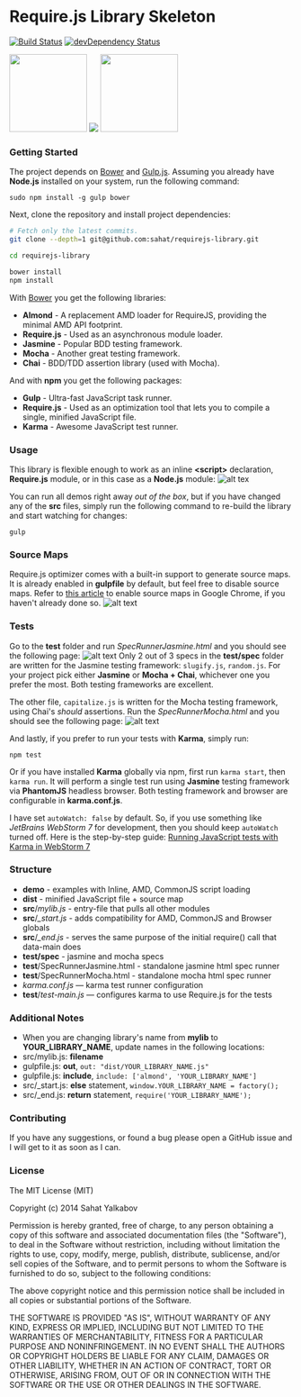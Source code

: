 # Require.js Library Skeleton
[![Build Status](https://travis-ci.org/sahat/requirejs-library.png?branch=master)](https://travis-ci.org/sahat/requirejs-library) [![devDependency Status](https://david-dm.org/sahat/requirejs-library/dev-status.png?theme=shields.io)](https://david-dm.org/sahat/requirejs-library#info=devDependencies)

<img src="http://cache.preserve.io/9qwernji/assets/c6d7109e182d0d88cc312951d3e1d2f8.png" height="138">
<img src="http://verekia.com/wp-content/uploads/2011/11/require-js.png">
<img src="http://bower.io/img/bower-logo.png" height="138">

### Getting Started
The project depends on [Bower](https://github.com/bower/bower) and [Gulp.js](http://gulpjs.com). Assuming
you already have **Node.js** installed on your system, run the following command:

```
sudo npm install -g gulp bower
```

Next, clone the repository and install project dependencies:
```bash
# Fetch only the latest commits.
git clone --depth=1 git@github.com:sahat/requirejs-library.git

cd requirejs-library

bower install
npm install
```

With [Bower](https://github.com/bower/bower) you get the following libraries:
- **Almond** - A replacement AMD loader for RequireJS, providing the minimal AMD API footprint.
- **Require.js** - Used as an asynchronous module loader.
- **Jasmine** - Popular BDD testing framework.
- **Mocha** - Another great testing framework.
- **Chai** - BDD/TDD assertion library (used with Mocha).

And with **npm** you get the following packages:
- **Gulp** - Ultra-fast JavaScript task runner.
- **Require.js** - Used as an optimization tool that lets you to compile a single, minified JavaScript file.
- **Karma** - Awesome JavaScript test runner.


### Usage

This library is flexible enough to work as an inline **\<script\>** declaration, 
**Require.js** module, or in this case as a **Node.js** module:
![alt tex](https://lh4.googleusercontent.com/-fehV2cIkf0Y/UoB4-p2sJ-I/AAAAAAAADgA/HX_vKo0ZFpw/w1360-h954-no/Screenshot+2013-11-11+01.16.41.png)

You can run all demos right away *out of the box*, but if you have changed any of the **src** files, simply run the
following command to re-build the library and start watching for changes:
```
gulp
```

### Source Maps

Require.js optimizer comes with a built-in support to generate source maps. It is already enabled in **gulpfile**
by default, but feel free to disable source maps. Refer to [this article](https://developers.google.com/chrome-developer-tools/docs/javascript-debugging#source-maps)
to enable source maps in Google Chrome, if you haven't already done so.
![alt text](https://lh6.googleusercontent.com/-_IhjVi3fN2A/UoB47nFh94I/AAAAAAAADgA/z6LHmjyqvbA/s2560/Screenshot+2013-11-11+01.15.12.png)

### Tests
Go to the **test** folder and run *SpecRunnerJasmine.html* and you should see the following page:
![alt text](https://lh6.googleusercontent.com/-9vlvxT94o0Y/UoB47u0jGQI/AAAAAAAADgA/AOginRb4OZ8/s2560/Screenshot+2013-11-11+01.15.43.png)
Only 2 out of 3 specs in the **test/spec** folder are written for the Jasmine testing framework: `slugify.js`, `random.js`.
For your project pick either **Jasmine** or **Mocha + Chai**, whichever one you prefer the most. Both testing frameworks
are excellent.

The other file, `capitalize.js` is written for the Mocha testing framework, using Chai's *should* assertions. 
Run the *SpecRunnerMocha.html* and you should see the following page:
![alt text](https://lh6.googleusercontent.com/-asAAIpVt_eI/UoB47vwV8ZI/AAAAAAAADgA/NT2Nu1bf1DU/w1238-h984-no/Screenshot+2013-11-11+01.15.55.png)

And lastly, if you prefer to run your tests with **Karma**, simply run:
```
npm test
```

Or if you have installed **Karma** globally via npm, first run `karma start`, then `karma run`. It will perform
a single test run using **Jasmine** testing framework via **PhantomJS** headless browser. Both testing framework
and browser are configurable in **karma.conf.js**. 

I have set `autoWatch: false` by default.
So, if you use something like *JetBrains WebStorm 7* for development, then you should keep `autoWatch` turned off. 
Here is the step-by-step guide: 
[Running JavaScript tests with Karma in WebStorm 7](http://blog.jetbrains.com/webstorm/2013/10/running-javascript-tests-with-karma-in-webstorm-7/)



### Structure

- **demo** - examples with Inline, AMD, CommonJS script loading
- **dist** - minified JavaScript file + source map
- **src**/*mylib.js* - entry-file that pulls all other modules
- **src**/*_start.js* - adds compatibility for AMD, CommonJS and Browser globals
- **src**/*_end.js* - serves the same purpose of the initial require() call that data-main does
- **test/spec** - jasmine and mocha specs
- **test**/SpecRunnerJasmine.html - standalone jasmine html spec runner
- **test**/SpecRunnerMocha.html - standalone mocha html spec runner
- *karma.conf.js* — karma test runner configuration
- **test**/*test-main.js* — configures karma to use Require.js for the tests


### Additional Notes

- When you are changing library's name from **mylib** to **YOUR_LIBRARY_NAME**, update names in the following locations:
 - src/mylib.js: **filename**
 - gulpfile.js: **out**, `out: "dist/YOUR_LIBRARY_NAME.js"`
 - gulpfile.js: **include**, `include: ['almond', 'YOUR_LIBRARY_NAME']`
 - src/_start.js: **else** statement, `window.YOUR_LIBRARY_NAME = factory();`
 - src/_end.js: **return** statement, `require('YOUR_LIBRARY_NAME');`

### Contributing
If you have any suggestions, or found a bug please open a GitHub issue and I will
get to it as soon as I can.

### License
The MIT License (MIT)

Copyright (c) 2014 Sahat Yalkabov

Permission is hereby granted, free of charge, to any person obtaining a copy of
this software and associated documentation files (the "Software"), to deal in
the Software without restriction, including without limitation the rights to
use, copy, modify, merge, publish, distribute, sublicense, and/or sell copies of
the Software, and to permit persons to whom the Software is furnished to do so,
subject to the following conditions:

The above copyright notice and this permission notice shall be included in all
copies or substantial portions of the Software.

THE SOFTWARE IS PROVIDED "AS IS", WITHOUT WARRANTY OF ANY KIND, EXPRESS OR
IMPLIED, INCLUDING BUT NOT LIMITED TO THE WARRANTIES OF MERCHANTABILITY, FITNESS
FOR A PARTICULAR PURPOSE AND NONINFRINGEMENT. IN NO EVENT SHALL THE AUTHORS OR
COPYRIGHT HOLDERS BE LIABLE FOR ANY CLAIM, DAMAGES OR OTHER LIABILITY, WHETHER
IN AN ACTION OF CONTRACT, TORT OR OTHERWISE, ARISING FROM, OUT OF OR IN
CONNECTION WITH THE SOFTWARE OR THE USE OR OTHER DEALINGS IN THE SOFTWARE.
